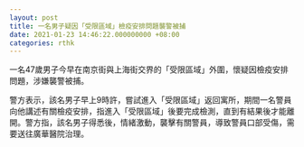 ```yaml
---
layout: post
title: 一名男子疑因「受限區域」檢疫安排問題襲警被捕
date: 2021-01-23 14:46:22.000000000 +08:00
categories: rthk
---
```


一名47歲男子今早在南京街與上海街交界的「受限區域」外圍，懷疑因檢疫安排問題，涉嫌襲警被捕。

警方表示，該名男子早上9時許，嘗試進入「受限區域」返回寓所，期間一名警員向他講述有關檢疫安排，指進入「受限區域」後要完成檢測，直到有結果後才能離開。警方指，該名男子得悉後，情緒激動，襲擊有關警員，導致警員口部受傷，需要送往廣華醫院治理。
